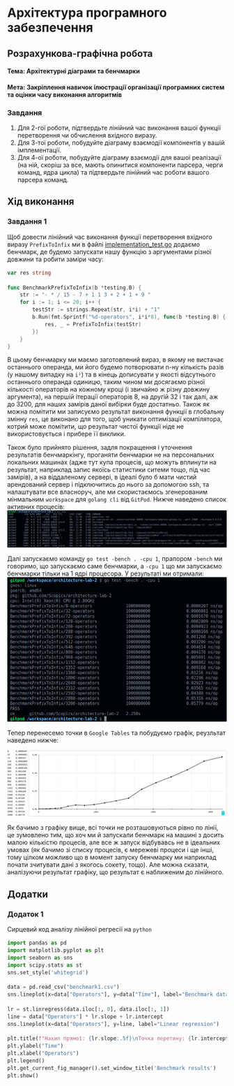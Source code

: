# Архітектура програмного забезпечення

## Розрахункова-графічна робота

#### Тема: Архітектурні діаграми та бенчмарки
#### Мета: Закріплення навичок ілюстрації організації програмних систем та оцінки часу виконання алгоритмів

### Завдання
1. Для 2-гої роботи, підтвердьте лінійний час виконання вашої функції перетворення
чи обчислення вхідного виразу.
2. Для 3-тої роботи, побудуйте діаграму взаємодії компонентів у вашій
імплементації.
3. Для 4-ої роботи, побудуйте діаграму взаємодії для вашої реалізації (на ній, скоріш за все, мають опинитися компоненти парсера, черги команд, ядра цикла) та підтвердьте лінійний час роботи вашого парсера команд.

## Хід виконання

### Завдання 1

Щоб довести лінійний час виконання функції перетворення вхідного виразу `PrefixToInfix` ми в файлі [implementation_test.go](https://github.com/Scopics/architecture-lab-2/blob/master/implementation_test.go) додаємо бенчмарк, де будемо запускати нашу функцію з аргументами різної довжини та робити заміри часу: 

```go
var res string

func BenchmarkPrefixToInfix(b *testing.B) {
	str := "- * / 15 - 7 + 1 1 3 + 2 + 1 + 9 "
	for i := 1; i <= 20; i++ {
		testStr := strings.Repeat(str, i*i) + "1"
		b.Run(fmt.Sprintf("%d-operators", i*i*8), func(b *testing.B) {
			res, _ = PrefixToInfix(testStr)
		})
	}
}
```

В цьому бенчмарку ми маємо заготовлений вираз, в якому не вистачає останнього операнда, ми його будемо потворювати n-ну кількість разів (у нашому випадку на `i²`) та в кінець дописувати у якості відсутнього останнього операнда одиницю, таким чином ми досягаємо різної кількості операторів на кожному кроці (і звичайно ж різну довжину аргумента), на першій ітерації операторів 8, на другій 32 і так далі, аж до 3200, для наших замірів даної вибірки буде достатньо. Також як можна помітити ми записуємо результат виконання функції в глобальну змінну `res`, це виконано для того, щоб уникати оптимізації компілятора, котрий може помітити, що результат чистої функції ніде не використовується і прибере її виклики.

Також було прийнято рішення, задля покращення і уточнення результатів бенчмаркінгу, проганяти бенчмарки не на персональних локальних машинах (адже тут купа процесів, що можуть вплинути на результат, наприклад запис якоїсь статистики ситеми тощо, під час замірів), а на віддаленому сервері, в ідеалі було б мати чистий арендований сервер і підключитись до нього за допомогою ssh, та налаштувати все власноруч, але ми скористаємось згенерованим мінмальним `workspace` для `golang cli` від `GitPod`. Нижче наведено список активних процесів:
![](./assets/img/ps.png)

Далі запускаємо команду `go test -bench . -cpu 1`, прапором `-bench` ми говоримо, що запускаємо саме бенчмарки, а `-cpu 1` що ми запускаємо бенчмарки тільки на 1 ядрі процесора. У результаті ми отримали:
![](./assets/img/bench-l2.png)

Тепер перенесемо точки в `Google Tables` та побудуємо графік, реузльтат наведено нижче:

![](./assets/img/data-l2.png)

Як бачимо з графіку вище, всі точки не розташовуються рівно по лінії, це зумовлено тим, що хоч ми й запускали бенчмарк на машині з досить малою кількістю процесів, але все ж запуск відбувавсь не в ідеальних умовах (як бачимо зі списку процесів, є мережеві процеси і ще інші, тому цілком можливо що в момент запуску бенчмарку ми наприклад почати зчитувати дані з якогось сокету, тощо). Але можна сказати, аналізуючи результат графіку, що результат є наближеним до лінійного. 

## Додатки
### Додаток 1
Сирцевий код аналізу лінійної регресії на `python`
```python
import pandas as pd
import matplotlib.pyplot as plt
import seaborn as sns
import scipy.stats as st
sns.set_style('whitegrid')

data = pd.read_csv("benchmark1.csv")
sns.lineplot(x=data["Operators"], y=data["Time"], label="Benchmark data")

lr = st.linregress(data.iloc[:, 0], data.iloc[:, 1])
line = data["Operators"] * lr.slope + lr.intercept
sns.lineplot(x=data["Operators"], y=line, label="Linear regression")

plt.title(f"Нахил прямої: {lr.slope:.5f}\nТочка перетину: {lr.intercept:.5f} \nКоефiцiєнт кореляцiї: {lr.rvalue:.5f}")
plt.ylabel("Time")
plt.xlabel("Operators")
plt.legend()
plt.get_current_fig_manager().set_window_title('Benchmark results')
plt.show()
```
